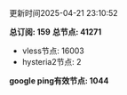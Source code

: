 更新时间2025-04-21 23:10:52

**总订阅: 159**
**总节点: 41271**
- vless节点: 16003
- hysteria2节点: 2

**google ping有效节点: 1044**
